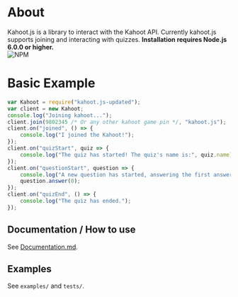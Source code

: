 # About
Kahoot.js is a library to interact with the Kahoot API. Currently kahoot.js supports joining and interacting with quizzes.
**Installation requires Node.js 6.0.0 or higher.**  
![NPM](https://nodei.co/npm/kahoot.js-updated.png)

# Basic Example
```js
var Kahoot = require("kahoot.js-updated");
var client = new Kahoot;
console.log("Joining kahoot...");
client.join(9802345 /* Or any other kahoot game pin */, "kahoot.js");
client.on("joined", () => {
    console.log("I joined the Kahoot!");
});
client.on("quizStart", quiz => {
    console.log("The quiz has started! The quiz's name is:", quiz.name);
});
client.on("questionStart", question => {
    console.log("A new question has started, answering the first answer.");
    question.answer(0);
});
client.on("quizEnd", () => {
    console.log("The quiz has ended.");
});
```

## Documentation / How to use
See [Documentation.md](Documentation.md).

## Examples
See `examples/` and `tests/`.
